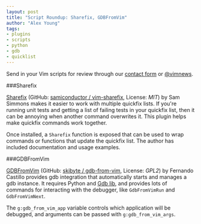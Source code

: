 ```yaml
---
layout: post
title: "Script Roundup: Sharefix, GDBFromVim"
author: "Alex Young"
tags: 
- plugins
- scripts
- python
- gdb
- quicklist
---
```


<div class="intro">
Send in your Vim scripts for review through our <a href="/contact.html">contact form</a> or <a href="http://twitter.com/vimnews">@vimnews</a>.
</div>

###Sharefix

[Sharefix](http://www.vim.org/scripts/script.php?script_id=4098) (GitHub: [samiconductor / vim-sharefix](https://github.com/samiconductor/vim-sharefix), License: _MIT_) by Sam Simmons makes it easier to work with multiple quickfix lists.  If you're running unit tests and getting a list of failing tests in your quickfix list, then it can be annoying when another command overwrites it.  This plugin helps make quickfix commands work together.

Once installed, a `Sharefix` function is exposed that can be used to wrap commands or functions that update the quickfix list.  The author has included documentation and usage examples.

###GDBFromVim

[GDBFromVim](http://www.vim.org/scripts/script.php?script_id=4103) (GitHub: [skibyte / gdb-from-vim](https://github.com/skibyte/gdb-from-vim), License: _GPL2_) by Fernando Castillo provides gdb integration that automatically starts and manages a gdb instance.  It requires Python and [Gdb lib](https://github.com/skibyte/gdblib), and provides lots of commands for interacting with the debugger, like `GdbFromVimRun` and `GdbFromVimNext`.

The `g:gdb_from_vim_app` variable controls which application will be debugged, and arguments can be passed with `g:gdb_from_vim_args`.
